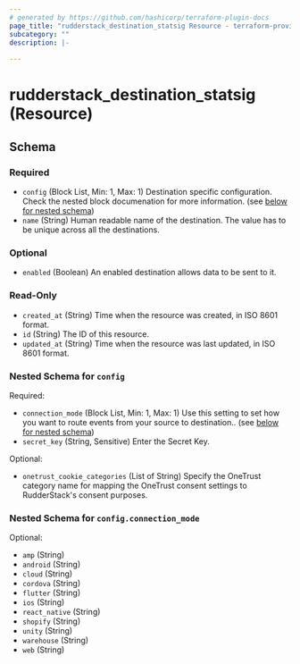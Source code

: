 ```yaml
---
# generated by https://github.com/hashicorp/terraform-plugin-docs
page_title: "rudderstack_destination_statsig Resource - terraform-provider-rudderstack"
subcategory: ""
description: |-
  
---
```


# rudderstack_destination_statsig (Resource)





<!-- schema generated by tfplugindocs -->
## Schema

### Required

- `config` (Block List, Min: 1, Max: 1) Destination specific configuration. Check the nested block documenation for more information. (see [below for nested schema](#nestedblock--config))
- `name` (String) Human readable name of the destination. The value has to be unique across all the destinations.

### Optional

- `enabled` (Boolean) An enabled destination allows data to be sent to it.

### Read-Only

- `created_at` (String) Time when the resource was created, in ISO 8601 format.
- `id` (String) The ID of this resource.
- `updated_at` (String) Time when the resource was last updated, in ISO 8601 format.

<a id="nestedblock--config"></a>
### Nested Schema for `config`

Required:

- `connection_mode` (Block List, Min: 1, Max: 1) Use this setting to set how you want to route events from your source to destination.. (see [below for nested schema](#nestedblock--config--connection_mode))
- `secret_key` (String, Sensitive) Enter the Secret Key.

Optional:

- `onetrust_cookie_categories` (List of String) Specify the OneTrust category name for mapping the OneTrust consent settings to RudderStack's consent purposes.

<a id="nestedblock--config--connection_mode"></a>
### Nested Schema for `config.connection_mode`

Optional:

- `amp` (String)
- `android` (String)
- `cloud` (String)
- `cordova` (String)
- `flutter` (String)
- `ios` (String)
- `react_native` (String)
- `shopify` (String)
- `unity` (String)
- `warehouse` (String)
- `web` (String)



